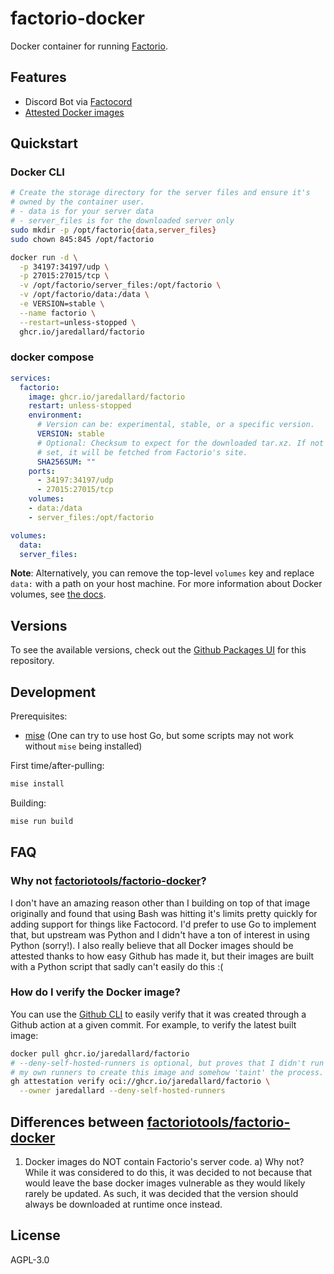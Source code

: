 # factorio-docker

Docker container for running [Factorio].

## Features

* Discord Bot via [Factocord]
* [Attested Docker images]

## Quickstart

### Docker CLI

```bash
# Create the storage directory for the server files and ensure it's
# owned by the container user.
# - data is for your server data
# - server_files is for the downloaded server only
sudo mkdir -p /opt/factorio{data,server_files}
sudo chown 845:845 /opt/factorio

docker run -d \
  -p 34197:34197/udp \
  -p 27015:27015/tcp \
  -v /opt/factorio/server_files:/opt/factorio \
  -v /opt/factorio/data:/data \
  -e VERSION=stable \
  --name factorio \
  --restart=unless-stopped \
  ghcr.io/jaredallard/factorio
```

### docker compose

```yaml
services:
  factorio:
    image: ghcr.io/jaredallard/factorio
    restart: unless-stopped
    environment:
      # Version can be: experimental, stable, or a specific version.
      VERSION: stable
      # Optional: Checksum to expect for the downloaded tar.xz. If not
      # set, it will be fetched from Factorio's site.
      SHA256SUM: ""
    ports:
      - 34197:34197/udp
      - 27015:27015/tcp
    volumes:
    - data:/data
    - server_files:/opt/factorio

volumes:
  data:
  server_files:
```

**Note**: Alternatively, you can remove the top-level `volumes` key and
replace `data:` with a path on your host machine. For more information
about Docker volumes, see [the docs](https://docs.docker.com/storage/volumes/).

## Versions

To see the available versions, check out the [Github Packages UI] for this
repository.

## Development

Prerequisites:

* [mise](https://mise.jdx.dev) (One can try to use host Go, but some
  scripts may not work without `mise` being installed)

First time/after-pulling:

```bash
mise install
```

Building:

```bash
mise run build
```

## FAQ

### Why not [factoriotools/factorio-docker]?

I don't have an amazing reason other than I building on top of that
image originally and found that using Bash was hitting it's limits
pretty quickly for adding support for things like Factocord. I'd prefer
to use Go to implement that, but upstream was Python and I didn't have a
ton of interest in using Python (sorry!). I also really believe that all
Docker images should be attested thanks to how easy Github has made it,
but their images are built with a Python script that sadly can't easily
do this :(

### How do I verify the Docker image?

You can use the [Github CLI] to easily verify that it was created
through a Github action at a given commit. For example, to verify the
latest built image:

```bash
docker pull ghcr.io/jaredallard/factorio
# --deny-self-hosted-runners is optional, but proves that I didn't run
# my own runners to create this image and somehow 'taint' the process.
gh attestation verify oci://ghcr.io/jaredallard/factorio \
  --owner jaredallard --deny-self-hosted-runners
```

## Differences between [factoriotools/factorio-docker]

1. Docker images do NOT contain Factorio's server code.
  a) Why not? While it was considered to do this, it was decided to not
  because that would leave the base docker images vulnerable as they
  would likely rarely be updated. As such, it was decided that the
  version should always be downloaded at runtime once instead.

## License

AGPL-3.0

[Factorio]: https://www.factorio.com/
[Factocord]: https://github.com/maxsupermanhd/FactoCord-3.0
[Github CLI]: https://cli.github.com/
[Github Packages UI]: https://github.com/jaredallard/factorio-docker/packages
[Attested Docker Images]: https://docs.github.com/en/actions/security-guides/using-artifact-attestations-to-establish-provenance-for-builds#about-artifact-attestations
[factoriotools/factorio-docker]: https://github.com/factoriotools/factorio-docker
